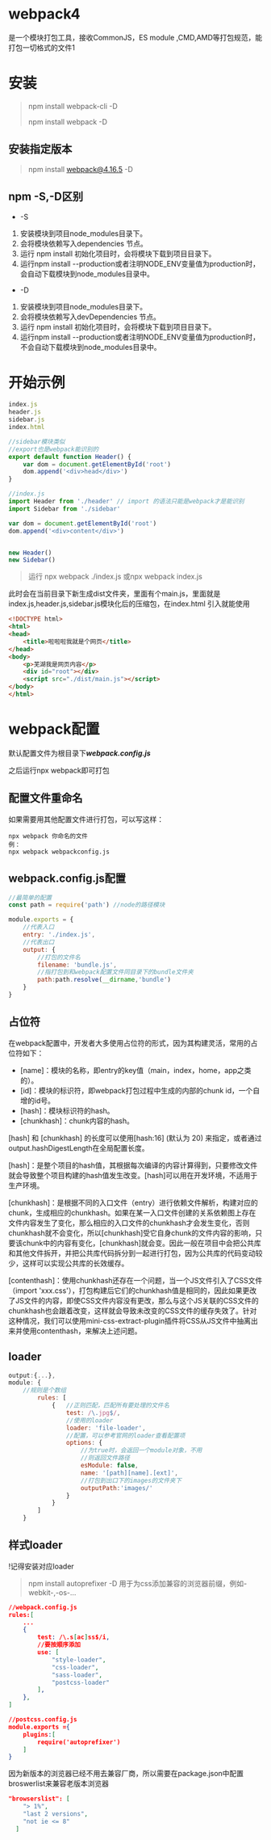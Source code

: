 # webpack4

是一个模块打包工具，接收CommonJS，ES module ,CMD,AMD等打包规范，能打包一切格式的文件1

# 安装

> npm install webpack-cli -D
>
> npm install webpack -D

## 安装指定版本

> npm install webpack@4.16.5 -D

## npm -S,-D区别

- -S

1. 安装模块到项目node_modules目录下。
2. 会将模块依赖写入dependencies 节点。
3. 运行 npm install 初始化项目时，会将模块下载到项目目录下。
4. 运行npm install --production或者注明NODE_ENV变量值为production时，会自动下载模块到node_modules目录中。

- -D

1. 安装模块到项目node_modules目录下。
2. 会将模块依赖写入devDependencies 节点。
3. 运行 npm install 初始化项目时，会将模块下载到项目目录下。
4. 运行npm install --production或者注明NODE_ENV变量值为production时，不会自动下载模块到node_modules目录中。

# 开始示例

``` javascript
index.js
header.js
sidebar.js
index.html
```

``` javascript
//sidebar模块类似
//export也是webpack能识别的
export default function Header() {
    var dom = document.getElementById('root')
    dom.append('<div>head</div>')
}

//index.js
import Header from './header' // import 的语法只能是webpack才是能识别
import Sidebar from './sidebar'

var dom = document.getElementById('root')
dom.append('<div>content</div>')


new Header()
new Sidebar()
```



> 运行 npx webpack ./index.js 或npx webpack index.js

此时会在当前目录下新生成dist文件夹，里面有个main.js，里面就是index.js,header.js,sidebar.js模块化后的压缩包，在index.html 引入就能使用

``` html
<!DOCTYPE html>
<html>
<head>
    <title>啦啦啦我就是个网页</title>
</head>
<body>
    <p>芜湖我是网页内容</p>
    <div id="root"></div>
    <script src="./dist/main.js"></script>
</body>
</html>
```

# webpack配置

默认配置文件为根目录下***webpack.config.js***

之后运行npx webpack即可打包

## 配置文件重命名

如果需要用其他配置文件进行打包，可以写这样：

```
npx webpack 你命名的文件
例：
npx webpack webpackconfig.js
```

## webpack.config.js配置

``` javascript
//最简单的配置
const path = require('path') //node的路径模块

module.exports = {
    //代表入口
    entry: './index.js',
    //代表出口
    output: {
        //打包的文件名
        filename: 'bundle.js',
        //指打包到和webpack配置文件同目录下的bundle文件夹
        path:path.resolve(__dirname,'bundle')
    }
}
```

## 占位符

在webpack配置中，开发者大多使用占位符的形式，因为其构建灵活，常用的占位符如下：

- [name]：模块的名称，即entry的key值（main，index，home，app之类的）。
- [id]：模块的标识符，即webpack打包过程中生成的内部的chunk id，一个自增的id号。
- [hash]：模块标识符的hash。
- [chunkhash]：chunk内容的hash。

[hash] 和 [chunkhash] 的长度可以使用[hash:16] (默认为 20) 来指定，或者通过output.hashDigestLength在全局配置长度。

[hash]：是整个项目的hash值，其根据每次编译的内容计算得到，只要修改文件就会导致整个项目构建的hash值发生改变。[hash]可以用在开发环境，不适用于生产环境。

[chunkhash]：是根据不同的入口文件（entry）进行依赖文件解析，构建对应的chunk，生成相应的chunkhash。如果在某一入口文件创建的关系依赖图上存在文件内容发生了变化，那么相应的入口文件的chunkhash才会发生变化，否则chunkhash就不会变化，所以[chunkhash]受它自身chunk的文件内容的影响，只要该chunk中的内容有变化，[chunkhash]就会变。因此一般在项目中会把公共库和其他文件拆开，并把公共库代码拆分到一起进行打包，因为公共库的代码变动较少，这样可以实现公共库的长效缓存。

[contenthash]：使用chunkhash还存在一个问题，当一个JS文件引入了CSS文件（import 'xxx.css'），打包构建后它们的chunkhash值是相同的，因此如果更改了JS文件的内容，即使CSS文件内容没有更改，那么与这个JS关联的CSS文件的chunkhash也会跟着改变，这样就会导致未改变的CSS文件的缓存失效了。针对这种情况，我们可以使用mini-css-extract-plugin插件将CSS从JS文件中抽离出来并使用contenthash，来解决上述问题。

## loader

``` javascript
output:{...},
module: {
    //规则是个数组
        rules: [
            {	//正则匹配，匹配所有要处理的文件名
                test: /\.jpg$/,
                //使用的loader
                loader: 'file-loader',
                //配置，可以参考官网的loader查看配置项
                options: {
                    //为true时，会返回一个module对象，不用
                    //则返回文件路径
                    esModule: false,
                    name: '[path][name].[ext]',
                    //打包到出口下的images的文件夹下
                    outputPath:'images/'
                }
            }
        ]
    }
```

## 样式loader

!记得安装对应loader

> npm install autoprefixer -D 用于为css添加兼容的浏览器前缀，例如-webkit-,-os-...

``` json
//webpack.config.js
rules:[
    ...
    {
        test: /\.s[ac]ss$/i,
        //要按顺序添加
        use: [
            "style-loader",
            "css-loader",
            "sass-loader",
            "postcss-loader"
        ],
    },
]
```

``` json	
//postcss.config.js
module.exports ={
    plugins:[
        require('autoprefixer')
    ]
}
```

因为新版本的浏览器已经不用去兼容厂商，所以需要在package.json中配置broswerlist来兼容老版本浏览器

``` json
"browserslist": [
    "> 1%",
    "last 2 versions",
    "not ie <= 8"
  ]
```

